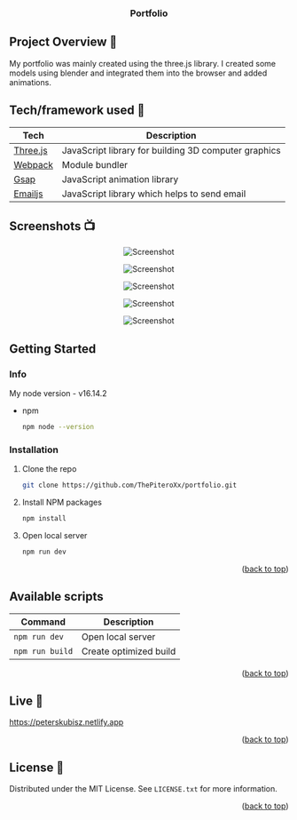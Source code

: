 <div id="top"></div>
<h3 align="center">Portfolio</h3>


## Project Overview 🎉
My portfolio was mainly created using the three.js library. I created some models using blender and integrated them into the browser and added animations.

## Tech/framework used 🔧

| Tech                                                    | Description                              |
| ------------------------------------------------------- | ---------------------------------------- |
| [Three.js](https://threejs.org/)                        | JavaScript library for building 3D computer graphics|
| [Webpack](https://webpack.js.org/)                     | Module bundler                           |
| [Gsap](https://greensock.com/gsap/)                     | JavaScript animation library             |
| [Emailjs](https://www.emailjs.com/)                     | JavaScript library which helps to send email  |

## Screenshots 📺

<p align="center">
    <img src="https://user-images.githubusercontent.com/80220881/170893903-0c8911bf-b380-40c6-b8fc-13d428e83143.png" alt="Screenshot">
</p>

<p align="center">
    <img src="https://user-images.githubusercontent.com/80220881/170893906-d45813de-2b27-4db6-b77a-d2dc3f410bee.png" alt="Screenshot">
</p>

<p align="center">
    <img src="https://user-images.githubusercontent.com/80220881/170893910-e4c88950-7264-4da1-951f-269c6fb81f56.png" alt="Screenshot">
</p>

<p align="center">
    <img src="https://user-images.githubusercontent.com/80220881/170893978-b61fb973-587b-43db-b3d3-91ea0ac600d1.png" alt="Screenshot">
</p>

<p align="center">
    <img src="https://user-images.githubusercontent.com/80220881/170893984-ae18cc2c-e52a-467a-a894-e2c58293e6cb.png" alt="Screenshot">
</p>

## Getting Started

### Info

My node version - v16.14.2
* npm
  ```sh
  npm node --version
  ```

### Installation

1. Clone the repo
   ```sh
   git clone https://github.com/ThePiteroXx/portfolio.git
   ```
2. Install NPM packages
   ```sh
   npm install
   ```
3. Open local server
    ```sh
   npm run dev
   ```

<p align="right">(<a href="#top">back to top</a>)</p>

## Available scripts

| Command                   | Description                   |
| ------------------------- | ----------------------------- |
| `npm run dev`           | Open local server             |     
| `npm run build`           | Create optimized build        |    


<p align="right">(<a href="#top">back to top</a>)</p>

## Live 📍
https://peterskubisz.netlify.app
<p align="right">(<a href="#top">back to top</a>)</p>

## License 🔱

Distributed under the MIT License. See `LICENSE.txt` for more information.

<p align="right">(<a href="#top">back to top</a>)</p>
